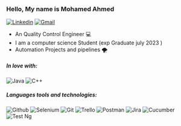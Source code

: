 ### Hello, My name is Mohamed Ahmed

[![Linkedin](https://img.shields.io/badge/linkedin-0077B5?style=for-the-badge&logo=linkedin&link=http://right)](https://www.linkedin.com/in/mohamed8ahmed/)
[![Gmail](https://img.shields.io/badge/gmail-EA4335?style=for-the-badge&logo=gmail&link=http://right&logoColor=ffffff)](mailto:mohamedahmeddeskoy@gmail.com)


- An Quality Control Engineer 💻
- I am a computer science Student (exp Graduate july 2023 ) 
- Automation Projects and pipelines 🌪️


##### In love with: 
![Java](https://img.shields.io/badge/Cypress.io-17202C?style=for-the-badge&logo=Java&link=http://right)
![C++](https://img.shields.io/badge/Javascript-F7DF1E?style=for-the-badge&logo=C++t&link=http://right&logoColor=000000)


##### Languages tools and technologies:
![Github](https://img.shields.io/badge/github-181717?style=for-the-badge&logo=github&link=http://right&logoColor=ffffff)
![Selenium](https://img.shields.io/badge/jenkins-D24939?style=for-the-badge&logo=Selenium&link=http://right&logoColor=ffffff)
![Git](https://img.shields.io/badge/git-F05032?style=for-the-badge&logo=git&link=http://right&logoColor=ffffff)
![Trello](https://img.shields.io/badge/circleci-343434?style=for-the-badge&logo=circleci&link=http://right&logoColor=ffffff)
![Postman](https://img.shields.io/badge/postman-FF6C37?style=for-the-badge&logo=postman&link=http://right&logoColor=ffffff)
![Jira](https://img.shields.io/badge/jira-0052CC?style=for-the-badge&logo=jira&link=http://right&logoColor=ffffff)
![Cucumber](https://img.shields.io/badge/mocha-8D6748?style=for-the-badge&logo=mocha&link=http://right&logoColor=ffffff)
![Test Ng](https://img.shields.io/badge/react-61DAFB?style=for-the-badge&logo=react&link=http://right&logoColor=ffffff)


